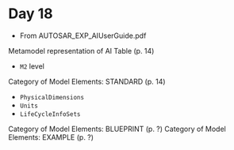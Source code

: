 # Day 18

* From AUTOSAR\_EXP\_AIUserGuide.pdf

Metamodel representation of AI Table (p. 14)
* `M2` level

Category of Model Elements: STANDARD (p. 14)
* `PhysicalDimensions`
* `Units`
* `LifeCycleInfoSets`

Category of Model Elements: BLUEPRINT (p. ?)
Category of Model Elements: EXAMPLE (p. ?)
